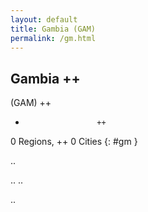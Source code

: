 ```yaml
---
layout: default
title: Gambia (GAM)
permalink: /gm.html
---
```



## Gambia   ++
(GAM)  ++
-                     ++
0 Regions, ++
0 Cities
{: #gm }

.. 




.. 
.. 



.. 
 
